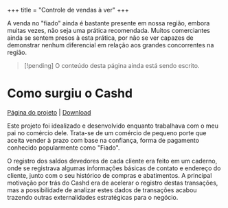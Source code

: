 +++
title = "Controle de vendas à ver"
+++

A venda no "fiado" ainda é bastante presente em nossa região, embora muitas vezes, não
seja uma prática recomendada. Muitos comerciantes ainda se sentem presos à esta prática,
por não se ver capazes de demonstrar nenhum diferencial em relação aos grandes
concorrentes na região.

<!--more-->

> [!pending] O conteúdo desta página ainda está sendo escrito.

# Como surgiu o Cashd

[Página do projeto](https://github.com/VFLins/cashd) | [Download](https://github.com/VFLins/cashd/releases/latest)

Este projeto foi idealizado e desenvolvido enquanto trabalhava com o meu pai no comércio
dele. Trata-se de um comércio de pequeno porte que aceita vender à prazo com base na
confiança, forma de pagamento conhecido popularmente como "Fiado".

O registro dos saldos devedores de cada cliente era feito em um caderno, onde se
registrava algumas informações básicas de contato e endereço do cliente, junto com o seu
histórico de compras e abatimentos. A principal motivação por trás do Cashd era de
acelerar o registro destas transações, mas a possibilidade de analizar estes dados de
transações acabou trazendo outras externalidades estratégicas para o negócio.
